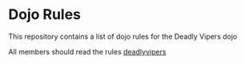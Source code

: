 Dojo Rules
==========

This repository contains a list of dojo rules for the Deadly Vipers dojo

All members should read the rules
[deadlyvipers]("https://github.com/deadlyvipers")
